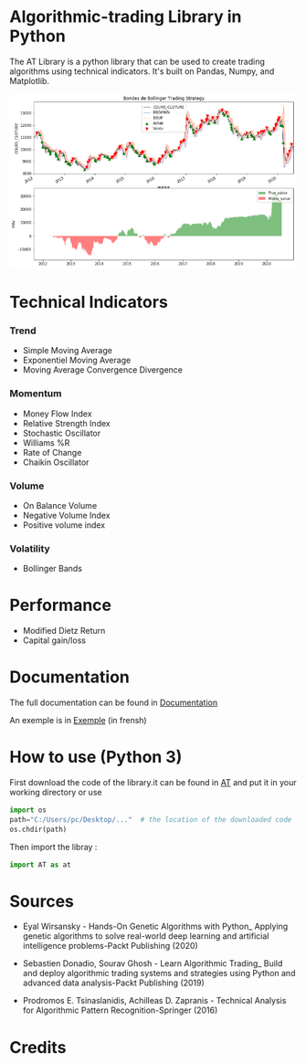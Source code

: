 # Algorithmic-trading Library in Python

The AT Library is a python library that can be used to create trading algorithms using technical indicators. It's built on Pandas, Numpy, and Matplotlib.

![Example Chart](/images/sign_bb.png)

# Technical Indicators

### Trend
   * Simple Moving Average
   * Exponentiel Moving Average
   * Moving Average Convergence Divergence
### Momentum
   * Money Flow Index
   * Relative Strength Index
   * Stochastic Oscillator
   * Williams %R
   * Rate of Change
   * Chaikin Oscillator
### Volume
   * On Balance Volume
   * Negative Volume Index
   * Positive volume index
### Volatility
   * Bollinger Bands
   
   
# Performance

   * Modified Dietz Return
   * Capital gain/loss
   
# Documentation
The full documentation can be found in [Documentation](https://github.com/AmineAndam04/Algorithmic-trading/tree/master/Documentation)

 An exemple is  in [Exemple](https://github.com/AmineAndam04/Algorithmic-trading/tree/master/Exemple) (in frensh)
# How to use (Python 3)
First download the code of the library.it can be found in [AT](https://github.com/AmineAndam04/Algorithmic-trading/tree/master/AT) and put it in your working directory or  use
```python
import os
path="C:/Users/pc/Desktop/..."  # the location of the downloaded code 
os.chdir(path)
```
Then import the libray : 
```python
import AT as at
```
# Sources
   * Eyal Wirsansky - Hands-On Genetic Algorithms with Python_ Applying genetic algorithms to solve real-world deep learning and artificial intelligence problems-Packt Publishing (2020)


   * Sebastien Donadio, Sourav Ghosh - Learn Algorithmic Trading_ Build and deploy algorithmic trading systems and strategies using Python and advanced data analysis-Packt Publishing (2019)


   * Prodromos E. Tsinaslanidis, Achilleas D. Zapranis - Technical Analysis for Algorithmic Pattern Recognition-Springer (2016)


# Credits
